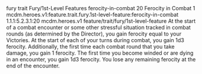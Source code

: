 <ability>
  <metadata>
    <class>fury</class>
    <feature_type>trait</feature_type>
    <file_dpath>Fury/1st-Level Features</file_dpath>
    <item_id>ferocity-in-combat</item_id>
    <item_index>20</item_index>
    <item_name>Ferocity in Combat</item_name>
    <level>1</level>
    <scc>mcdm.heroes.v1:feature.trait.fury.1st-level-feature:ferocity-in-combat</scc>
    <scdc>1.1.1:5.2.3.1:20</scdc>
    <source>mcdm.heroes.v1</source>
    <type>feature/trait/fury/1st-level-feature</type>
  </metadata>
  <effects>
    <effect type="mundane">At the start of a combat encounter or some other stressful situation tracked in combat rounds (as determined by the Director), you gain ferocity equal to your Victories. At the start of each of your turns during combat, you gain 1d3 ferocity.
Additionally, the first time each combat round that you take damage, you gain 1 ferocity. The first time you become winded or are dying in an encounter, you gain 1d3 ferocity.
You lose any remaining ferocity at the end of the encounter.</effect>
  </effects>
</ability>
